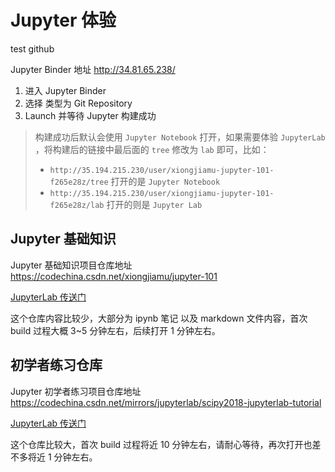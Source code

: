 # Jupyter 体验

test github

Jupyter Binder 地址 <http://34.81.65.238/>

1. 进入 Jupyter Binder
2. 选择 类型为 Git Repository
3. Launch 并等待 Jupyter 构建成功

> 构建成功后默认会使用 `Jupyter Notebook` 打开，如果需要体验 `JupyterLab` ，将构建后的链接中最后面的 `tree` 修改为 `lab` 即可，比如：
>
> - `http://35.194.215.230/user/xiongjiamu-jupyter-101-f265e28z/tree`  打开的是 `Jupyter Notebook`
> - `http://35.194.215.230/user/xiongjiamu-jupyter-101-f265e28z/lab` 打开的则是 `Jupyter Lab`



## Jupyter 基础知识

Jupyter 基础知识项目仓库地址 <https://codechina.csdn.net/xiongjiamu/jupyter-101>

[JupyterLab 传送门](http://34.81.65.238/v2/git/https%3A%2F%2Fcodechina.csdn.net%2Fxiongjiamu%2Fjupyter-101/HEAD)

这个仓库内容比较少，大部分为 ipynb 笔记 以及 markdown 文件内容，首次 build 过程大概 3~5 分钟左右，后续打开 1 分钟左右。


## 初学者练习仓库

Jupyter 初学者练习项目仓库地址 <https://codechina.csdn.net/mirrors/jupyterlab/scipy2018-jupyterlab-tutorial>

[JupyterLab 传送门](http://34.81.65.238/v2/git/https%3A%2F%2Fcodechina.csdn.net%2Fmirrors%2Fjupyterlab%2Fscipy2018-jupyterlab-tutorial/HEAD)

这个仓库比较大，首次 build 过程将近 10 分钟左右，请耐心等待，再次打开也差不多将近 1 分钟左右。